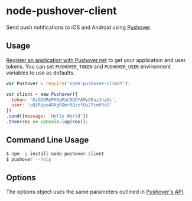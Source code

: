 # node-pushover-client
Send push notifications to iOS and Android using [Pushover][site].

## Usage
[Register an application with Pushover.net][site-app] to get your application and user tokens.
You can set `PUSHOVER_TOKEN` and `PUSHOVER_USER` environment variables to use as defaults.

```js
var Pushover = require('node-pushover-client');

var client = new Pushover({
  token: 'KzGDORePK8gMaC0QOYAMyEEuzJnyUi',
  user: 'uQiRzpo4DXghDmr9QzzfQu27cmVRsG'
})
.send({message: 'Hello World'})
.then(res => console.log(res));
```

## Command Line Usage
```sh
$ npm -g install node-pushover-client
$ pushover --help
```

## Options
The options object uses the same parameters outlined in [Pushover's API][site-api].

  [site]:           https://pushover.net                "Pushover"
  [site-app]:       https://pushover.net/apps/build     "Pushover: Register Application"
  [site-api]:       https://pushover.net/api            "Pushover API"
